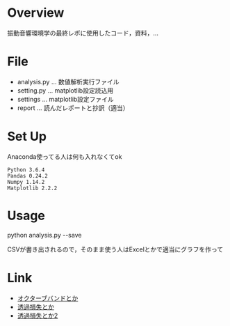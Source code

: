 # Overview

振動音響環境学の最終レポに使用したコード，資料，...

# File

* analysis.py ... 数値解析実行ファイル
* setting.py ... matplotlib設定読込用
* settings ... matplotlib設定ファイル
* report ... 読んだレポートと抄訳（適当）

# Set Up

Anaconda使ってる人は何も入れなくてok

```
Python 3.6.4
Pandas 0.24.2
Numpy 1.14.2
Matplotlib 2.2.2
```

# Usage

python analysis.py --save

CSVが書き出されるので，そのまま使う人はExcelとかで適当にグラフを作って

# Link

* [オクターブバンドとか](https://www.cradle.co.jp/tec/column07/028.html)
* [透過損失とか](http://old.acoust.ias.sci.waseda.ac.jp/publications/koyasu/k22.pdf)
* [透過損失とか2](http://old.acoust.ias.sci.waseda.ac.jp/publications/koyasu/k9.pdf)